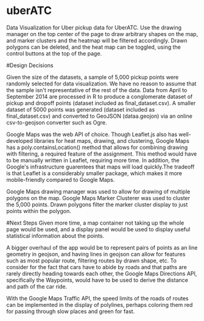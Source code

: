 # uberATC
Data Visualization for Uber pickup data for UberATC. Use the drawing manager on the top center of the page to draw arbitrary shapes on the map, and marker clusters and the heatmap will be filtered accordingly. Drawn polygons can be deleted, and the heat map can be toggled, using the control buttons at the top of the page. 

#Design Decisions

Given the size of the datasets, a sample of 5,000 pickup points were randomly selected for data visualization. We have no reason to assume that the sample isn't representative of the rest of the data. Data from April to September 2014 are processed in R to produce a conglomerate dataset of pickup and dropoff points (dataset included as final_dataset.csv). A smaller dataset of 5000 points was generated (dataset included as final_dataset.csv) and converted to GeoJSON (dataa.geojon) via an online csv-to-geojson converter such as Ogre. 

Google Maps was the web API of choice. Though Leaflet.js also has well-developed libraries for heat maps, drawing, and clustering, Google Maps has a poly.containsLocation() method that allows for combining drawing with filtering, a required feature of the assignment. This method would have to be manually written in Leaflet, requiring more time. In addition, the Google's infrastructure guarentees that maps will load quickly.The tradeoff is that Leaflet is a considerably smaller package, which makes it more mobile-friendly compared to Google Maps.

Google Maps drawing manager was used to allow for drawing of multiple polygons on the map. Google Maps Marker Clusterer was used to cluster the 5,000 points. Drawn polygons filter the marker cluster display to just points within the polygon.

#Next Steps
Given more time, a map container not taking up the whole page would be used, and a display panel would be used to display useful statistical information about the points. 

A bigger overhaul of the app would be to represent pairs of points as an line geometry in geojson, and having lines in geojson can allow for features such as most popular route, filtering routes by drawn shape, etc. To consider for the fact that cars have to abide by roads and that paths are rarely directly heading towards each other, the Google Maps Directions API, specifically the Waypoints, would have to be used to derive the distance and path of the car ride.

With the Google Maps Traffic API, the speed limits of the roads of routes can be implemented in the display of polylines, perhaps coloring them red for passing through slow places and green for fast.
